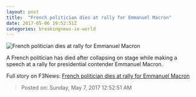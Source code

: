 ```yaml
---
layout: post
title:  "French politician dies at rally for Emmanuel Macron"
date: 2017-05-06 19:52:51Z
categories: breakingnews-ie-world
---
```


![French politician dies at rally for Emmanuel Macron](http://www.breakingnews.ie/remote/media.central.ie/media/images/c/CorrineErhelFrenchMPdiesMay2017_large.jpg?width=600&s=bn-788570)

A French politician has died after collapsing on stage while making a speech at a rally for presidential contender Emmanuel Macron.


Full story on F3News: [French politician dies at rally for Emmanuel Macron](http://www.f3nws.com/n/KsRSjD)

> Posted on: Sunday, May 7, 2017 12:52:51 AM
